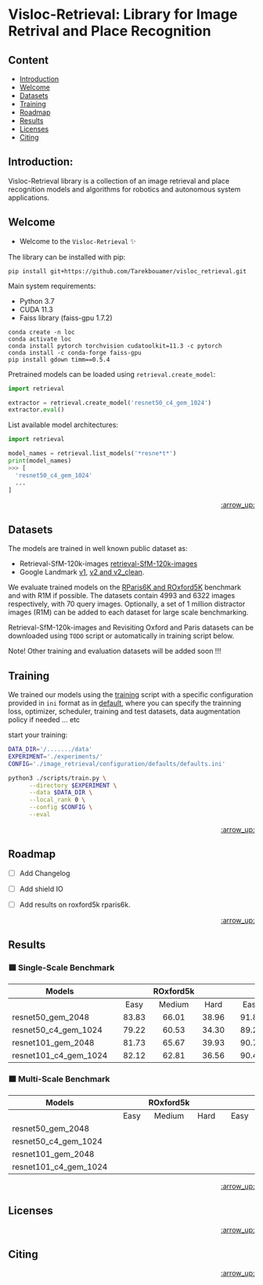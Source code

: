 # Visloc-Retrieval: Library for Image Retrival and Place Recognition

## Content
- [Introduction](#introduction)
- [Welcome](#welcome)
- [Datasets](#datasets)
- [Training](#training)
- [Roadmap](#roadmap)
- [Results](#results)
- [Licenses](#licenses)
- [Citing](#citing)

## Introduction:

Visloc-Retrieval library is a collection of an image retrieval and place recognition models and algorithms for robotics and autonomous system applications.

## Welcome

* Welcome to the `Visloc-Retrieval` :sparkles:

The library can be installed with pip:

```
pip install git+https://github.com/Tarekbouamer/visloc_retrieval.git
```

Main system requirements:
  * Python 3.7
  * CUDA 11.3
  * Faiss library (faiss-gpu 1.7.2)

```
conda create -n loc
conda activate loc
conda install pytorch torchvision cudatoolkit=11.3 -c pytorch
conda install -c conda-forge faiss-gpu 
pip install gdown timm==0.5.4
```

Pretrained models can be loaded using `retrieval.create_model`:

```python
import retrieval

extractor = retrieval.create_model('resnet50_c4_gem_1024')
extractor.eval()
```

List available model architectures:
```python
import retrieval

model_names = retrieval.list_models('*resne*t*')
print(model_names)
>>> [
  'resnet50_c4_gem_1024'
  ...
]
```

<p align="right"><a href="#content">:arrow_up:</a></p>

## Datasets
The models are trained in well known public dataset as:
 * Retrieval-SfM-120k-images [retrieval-SfM-120k-images](http://cmp.felk.cvut.cz/cnnimageretrieval/) 
 * Google Landmark [v1](https://www.kaggle.com/datasets/google/google-landmarks-dataset), [v2 and v2_clean](https://github.com/cvdfoundation/google-landmark). 

We evaluate trained models on the [RParis6K and ROxford5K](https://github.com/filipradenovic/revisitop) benchmark and with R1M if possible. The datasets contain 4993 and 6322 images respectively, with 70 query images. Optionally, a set of 1 million distractor images (R1M) can be added to each dataset for large scale benchmarking.

Retrieval-SfM-120k-images and Revisiting Oxford and Paris datasets can be downloaded using `TODO` script or automatically in training script below.

 Note! Other training and evaluation datasets will be added soon !!!




## Training
We trained our models using the [training](scripts/train.py) script with a specific configuration provided in `ini` format as in [default](retrieval/configuration/defaults/default.ini), where you can specify the trainning loss, optimizer, scheduler, training and test datasets, data augmentation policy if needed ... etc

start your training:

```sh
DATA_DIR='/......./data'
EXPERIMENT='./experiments/'
CONFIG='./image_retrieval/configuration/defaults/defaults.ini'

python3 ./scripts/train.py \
      --directory $EXPERIMENT \
      --data $DATA_DIR \
      --local_rank 0 \
      --config $CONFIG \
      --eval 

```
<p align="right"><a href="#content">:arrow_up:</a></p>

## Roadmap

- [ ] Add Changelog
- [ ] Add shield IO
- [ ] Add results on roxford5k rparis6k.


<p align="right"><a href="#content">:arrow_up:</a></p>

## Results

### :blue_square: Single-Scale Benchmark

  | Models               | |     | ROxford5k |     | |     | RParis5k |      |
  |----------------------|-|:-----:|:-----:|:-----:|-|:-----:|:-----:|:-----:|
  |                      | | Easy  | Medium| Hard  | | Easy  | Medium| Hard  |
  | resnet50_gem_2048    | | 83.83 | 66.01 | 38.96 | | 91.83 | 77.16 | 55.82 |
  | resnet50_c4_gem_1024 | | 79.22 | 60.53 | 34.30 | | 89.24 | 71.77 | 49.14 |
  | resnet101_gem_2048   | | 81.73 | 65.67 | 39.93 | | 90.79 | 74.85 | 52.67 |
  | resnet101_c4_gem_1024| | 82.12 | 62.81 | 36.56 | | 90.44 | 74.64 | 52.67 |

### :orange_square: Multi-Scale Benchmark

  | Models               | |     | ROxford5k |     | |     | RParis5k |      |
  |----------------------|-|:-----:|:-----:|:-----:|-|:-----:|:-----:|:-----:|
  |                      | | Easy  | Medium| Hard  | | Easy  | Medium| Hard  |
  | resnet50_gem_2048    | |       |       |       | |       |       |       |
  | resnet50_c4_gem_1024 | |       |       |       | |       |       |       |
  | resnet101_gem_2048   | |       |       |       | |       |       |       |
  | resnet101_c4_gem_1024| |       |       |       | |       |       |       |


<p align="right"><a href="#content">:arrow_up:</a></p>






## Licenses

<p align="right"><a href="#content">:arrow_up:</a></p>

## Citing

<p align="right"><a href="#content">:arrow_up:</a></p>
